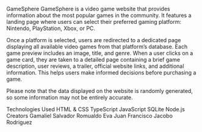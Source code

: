 GameSphere
GameSphere is a video game website that provides information about the most popular games in the community. It features a landing page where users can select their preferred gaming platform: Nintendo, PlayStation, Xbox, or PC.

Once a platform is selected, users are redirected to a dedicated page displaying all available video games from that platform’s database. Each game preview includes an image, title, and genre. When a user clicks on a game card, they are taken to a detailed page containing a brief game description, user reviews, a trailer, official website links, and additional information. This helps users make informed decisions before purchasing a game.

Please note that the data displayed on the website is randomly generated, so some information may not be entirely accurate.

Technologies Used
HTML & CSS
TypeScript
JavaScript
SQLite
Node.js
Creators
Gamaliel Salvador Romualdo Eva
Juan Francisco Jacobo Rodriguez
